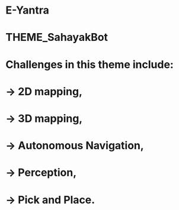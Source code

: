 # E-Yantra
# THEME_SahayakBot


# Challenges in this theme include: 
# ->	2D mapping, 
# ->	3D mapping, 
# ->	Autonomous Navigation, 
# ->	Perception, 
# ->	Pick and Place.
